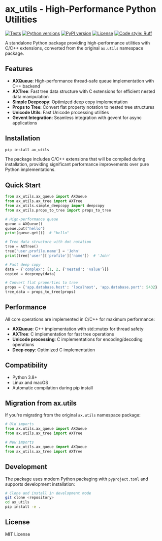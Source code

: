 # ax_utils - High-Performance Python Utilities

[![Tests](https://github.com/axgkl/ax_utils/workflows/Tests/badge.svg)](https://github.com/axgkl/ax_utils/actions/workflows/test.yml)
[![Python versions](https://img.shields.io/badge/python-3.8%2B-blue.svg)](https://pypi.org/project/ax_utils/)
[![PyPI version](https://badge.fury.io/py/ax_utils.svg)](https://badge.fury.io/py/ax_utils)
[![License](https://img.shields.io/badge/license-BSD--3--Clause-green.svg)](LICENSE)
[![Code style: Ruff](https://img.shields.io/endpoint?url=https://raw.githubusercontent.com/astral-sh/ruff/main/assets/badge/v2.json)](https://github.com/astral-sh/ruff)

A standalone Python package providing high-performance utilities with C/C++ extensions, converted from the original `ax.utils` namespace package.

## Features

- **AXQueue**: High-performance thread-safe queue implementation with C++ backend
- **AXTree**: Fast tree data structure with C extensions for efficient nested data manipulation
- **Simple Deepcopy**: Optimized deep copy implementation
- **Props to Tree**: Convert flat property notation to nested tree structures
- **Unicode Utils**: Fast Unicode processing utilities
- **Gevent Integration**: Seamless integration with gevent for async applications

## Installation

```bash
pip install ax_utils
```

The package includes C/C++ extensions that will be compiled during installation, providing significant performance improvements over pure Python implementations.

## Quick Start

```python
from ax_utils.ax_queue import AXQueue
from ax_utils.ax_tree import AXTree
from ax_utils.simple_deepcopy import deepcopy
from ax_utils.props_to_tree import props_to_tree

# High-performance queue
queue = AXQueue()
queue.put("hello")
print(queue.get())  # "hello"

# Tree data structure with dot notation
tree = AXTree()
tree['user.profile.name'] = 'John'
print(tree['user']['profile']['name'])  # 'John'

# Fast deep copy
data = {'complex': [1, 2, {'nested': 'value'}]}
copied = deepcopy(data)

# Convert flat properties to tree
props = {'app.database.host': 'localhost', 'app.database.port': 5432}
tree_data = props_to_tree(props)
```

## Performance

All core operations are implemented in C/C++ for maximum performance:

- **AXQueue**: C++ implementation with std::mutex for thread safety
- **AXTree**: C implementation for fast tree operations
- **Unicode processing**: C implementations for encoding/decoding operations
- **Deep copy**: Optimized C implementation

## Compatibility

- Python 3.8+
- Linux and macOS
- Automatic compilation during pip install

## Migration from ax.utils

If you're migrating from the original `ax.utils` namespace package:

```python
# Old imports
from ax.utils.ax_queue import AXQueue
from ax.utils.ax_tree import AXTree

# New imports
from ax_utils.ax_queue import AXQueue
from ax_utils.ax_tree import AXTree
```

## Development

The package uses modern Python packaging with `pyproject.toml` and supports development installation:

```bash
# Clone and install in development mode
git clone <repository>
cd ax_utils
pip install -e .
```

## License

MIT License
